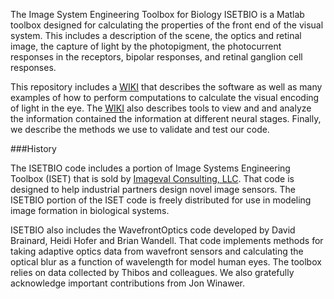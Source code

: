 The Image System Engineering Toolbox for Biology ISETBIO is a Matlab toolbox designed for calculating the properties of the front end of the visual system.  This includes a description of the scene, the optics and retinal image, the capture of light by the photopigment, the photocurrent responses in the receptors, bipolar responses, and retinal ganglion cell responses.

This repository includes a [WIKI](https://github.com/isetbio/isetbio/wiki) that describes the software as well as many examples of how to perform computations to calculate the visual encoding of light in the eye.  The [WIKI](https://github.com/isetbio/isetbio/wiki) also describes tools to view and and analyze the information contained the information at different neural stages.  Finally, we describe the methods we use to validate and test our code.

###History

The ISETBIO code includes a portion of Image Systems Engineering Toolbox (ISET) that is sold by [Imageval Consulting, LLC](http://www.imageval.com).  That code is designed to help industrial partners design novel image sensors. The ISETBIO portion of the ISET code is freely distributed for use in modeling image formation in biological systems. 

ISETBIO also includes the WavefrontOptics code developed by David Brainard, Heidi Hofer and Brian Wandell.  That code implements methods for taking adaptive optics data from wavefront sensors and calculating the optical blur as a function of wavelength for model human eyes.  The toolbox relies on data collected by Thibos and colleagues. We also gratefully acknowledge important contributions from Jon Winawer.



